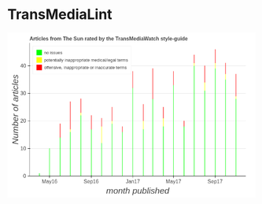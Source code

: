 # TransMediaLint


![rated articles from The Sun](https://github.com/augeas/TransMediaLint/raw/master/img/rated_sun_articles.png)
